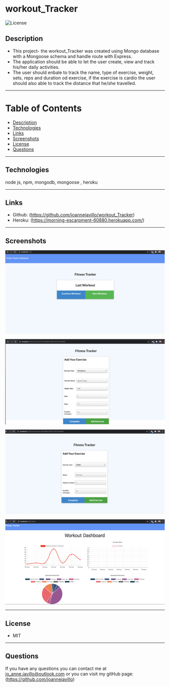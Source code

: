 # workout_Tracker


![License](https://img.shields.io/badge/License-MIT-purple)

## Description 
- This project- the workout_Tracker was created using Mongo database with a Mongoose schema and handle route with Express.
- The application should be able to let the user create, view and track his/her daily activities.
- The user should enbale to track the name, type of exercise, weight, sets, reps and duration od exercise, if the exercise is cardio the user should also able to track the distance that he/she travelled.

 ---
# Table of Contents 

  - [Description](#Description)
  - [Technologies](#Technologies)
  - [Links](#Links)
  - [Screenshots](#Screenshots)
  - [License](#License)
  - [Questions](#questions)
---

## Technologies
node js, npm, mongodb, mongoose , heroku

---
## Links
 - Github: (https://github.com/joannejavillo/workout_Tracker)
 - Heroku: (https://morning-escarpment-60880.herokuapp.com/)
 
---
## Screenshots
![screenshot-of-mainpage](./assets/images/mainpage.png)

![screenshot-of-image-one](./assets/images/fitnessone.png)

![screenshot-of-image-two](./assets/images/fitnesstwo.png)

![screenshot-of-image-three](./assets/images/fitnessthree.png)

---
## License
- MIT
---
## Questions
If you have any questions you can contact me at jo_anne.javillo@outlook.com or you can visit my gitHub page: (https://github.com/joannejavillo)